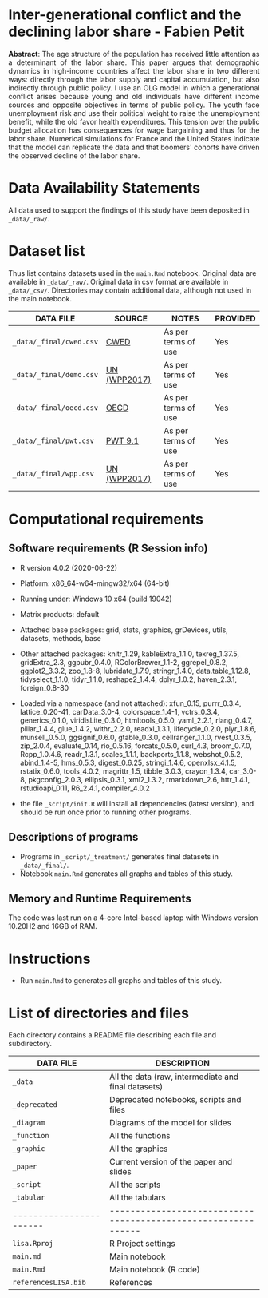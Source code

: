 # Inter-generational conflict and the declining labor share - Fabien Petit

<p align="justify"><b>Abstract</b>: The age structure of the population has received little attention as a determinant of the labor share. This paper argues that demographic dynamics in high-income countries affect the labor share in two different ways: directly through the labor supply and capital accumulation, but also indirectly through public policy. I use an OLG model in which a generational conflict arises because young and old individuals have different income sources and opposite objectives in terms of public policy. The youth face unemployment risk and use their political weight to raise the unemployment benefit, while the old favor health expenditures. This tension over the public budget allocation has consequences for wage bargaining and thus for the labor share. Numerical simulations for France and the United States indicate that the model can replicate the data and that boomers' cohorts have driven the observed decline of the labor share.</p>

# Data Availability Statements

All data used to support the findings of this study have been deposited in `_data/_raw/`.

# Dataset list

Thus list contains datasets used in the `main.Rmd` notebook. Original data are available in `_data/_raw/`. Original data in csv format are available in `_data/_csv/`. Directories may contain additional data, although not used in the main notebook.

| DATA FILE               | SOURCE                    | NOTES               | PROVIDED |
| ----------------------- | ------------------------- | ------------------- | -------- |
| `_data/_final/cwed.csv`  | [CWED](http://cwed2.org/) | As per terms of use | Yes      |
| `_data/_final/demo.csv`  | [UN (WPP2017)](https://population.un.org/wpp/) | As per terms of use | Yes      |
| `_data/_final/oecd.csv`  | [OECD](https://data.oecd.org/) | As per terms of use | Yes      |
| `_data/_final/pwt.csv`   | [PWT 9.1](https://www.rug.nl/ggdc/productivity/pwt/) | As per terms of use | Yes      |
| `_data/_final/wpp.csv`   | [UN (WPP2017)](https://population.un.org/wpp/) | As per terms of use | Yes      |

# Computational requirements

## Software requirements (R Session info)

- R version 4.0.2 (2020-06-22)
- Platform: x86_64-w64-mingw32/x64 (64-bit)
- Running under: Windows 10 x64 (build 19042)

- Matrix products: default

- Attached base packages: grid, stats, graphics, grDevices, utils, datasets, methods, base     
- Other attached packages: knitr_1.29, kableExtra_1.1.0, texreg_1.37.5, gridExtra_2.3, ggpubr_0.4.0, RColorBrewer_1.1-2, ggrepel_0.8.2, ggplot2_3.3.2, zoo_1.8-8, lubridate_1.7.9, stringr_1.4.0, data.table_1.12.8, tidyselect_1.1.0, tidyr_1.1.0, reshape2_1.4.4, dplyr_1.0.2, haven_2.3.1, foreign_0.8-80    
- Loaded via a namespace (and not attached): xfun_0.15, purrr_0.3.4, lattice_0.20-41, carData_3.0-4, colorspace_1.4-1, vctrs_0.3.4, generics_0.1.0, viridisLite_0.3.0, htmltools_0.5.0, yaml_2.2.1, rlang_0.4.7, pillar_1.4.4, glue_1.4.2, withr_2.2.0, readxl_1.3.1, lifecycle_0.2.0, plyr_1.8.6, munsell_0.5.0, ggsignif_0.6.0, gtable_0.3.0, cellranger_1.1.0, rvest_0.3.5, zip_2.0.4, evaluate_0.14, rio_0.5.16, forcats_0.5.0, curl_4.3, broom_0.7.0, Rcpp_1.0.4.6, readr_1.3.1, scales_1.1.1, backports_1.1.8, webshot_0.5.2, abind_1.4-5, hms_0.5.3, digest_0.6.25, stringi_1.4.6, openxlsx_4.1.5, rstatix_0.6.0, tools_4.0.2, magrittr_1.5, tibble_3.0.3, crayon_1.3.4, car_3.0-8, pkgconfig_2.0.3, ellipsis_0.3.1, xml2_1.3.2, rmarkdown_2.6, httr_1.4.1, rstudioapi_0.11, R6_2.4.1, compiler_4.0.2

- the file `_script/init.R` will install all dependencies (latest version), and should be run once prior to running other programs.

## Descriptions of programs

- Programs in `_script/_treatment/` generates final datasets in `_data/_final/`.
- Notebook `main.Rmd` generates all graphs and tables of this study.

## Memory and Runtime Requirements

The code was last run on a 4-core Intel-based laptop with Windows version 10.20H2 and 16GB of RAM.

# Instructions

- Run `main.Rmd` to generates all graphs and tables of this study.

# List of directories and files

Each directory contains a README file describing each file and subdirectory.

| DATA FILE               | DESCRIPTION                                                    |
| ----------------------- | -------------------------------------------------------------- |
| `_data`                 | All the data (raw, intermediate and final datasets) |
| `_deprecated`           | Deprecated notebooks, scripts and files |
| `_diagram`              | Diagrams of the model for slides |
| `_function`             | All the functions |
| `_graphic`              | All the graphics |
| `_paper`                | Current version of the paper and slides |
| `_script`               | All the scripts |
| `_tabular`              | All the tabulars |
| ----------------------- | -------------------------------------------------------------- |
| `lisa.Rproj`            | R Project settings |
| `main.md`               | Main notebook |
| `main.Rmd`              | Main notebook (R code) |
| `referencesLISA.bib`    | References |
